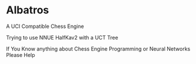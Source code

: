 # Albatros

A UCI Compatible Chess Engine

Trying to use NNUE HalfKav2 with a UCT Tree

If You Know anything about Chess Engine Programming or Neural Networks Please Help
